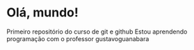 # Olá, mundo!
 Primeiro repositório do curso de git e github
Estou aprendendo programação com o professor gustavoguanabara

